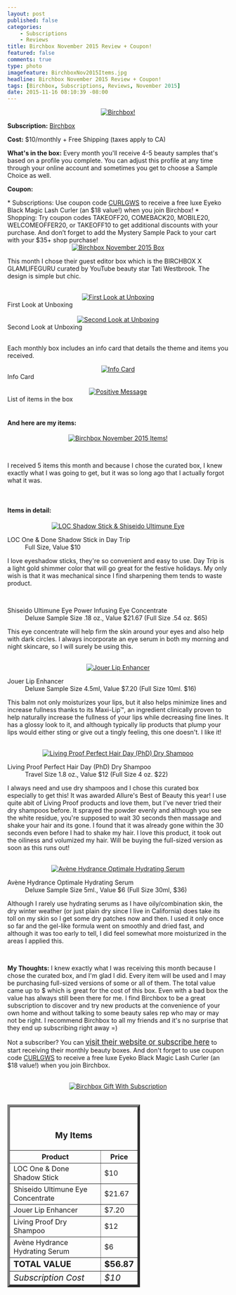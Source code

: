```yaml
---
layout: post
published: false
categories: 
    - Subscriptions
    - Reviews
title: Birchbox November 2015 Review + Coupon!
featured: false
comments: true
type: photo
imagefeature: BirchboxNov2015Items.jpg
headline: Birchbox November 2015 Review + Coupon!
tags: [Birchbox, Subscriptions, Reviews, November 2015]
date: 2015-11-16 08:10:39 -08:00
---
```


<center><a href="https://www.birchbox.com/invite/whatsupmailbox" target="_blank">
<img src="/images/BirchboxNov2015Package.jpg" border="0" style="border:none;max-width:100%;" alt="Birchbox!" />
</a></center>

<p><b>Subscription:</b> <a href="https://www.birchbox.com/invite/whatsupmailbox" target="_blank">Birchbox</a></p>
<p><b>Cost:</b> $10/monthly + Free Shipping (taxes apply to CA)</p>
<p><b>What's in the box:</b> Every month you'll receive 4-5 beauty samples that's based on a profile you complete. You can adjust this profile at any time through your online account and sometimes you get to choose a Sample Choice as well.</p>
<p><b>Coupon:</b></p>
* Subscriptions: Use coupon code <a href="https://www.birchbox.com/invite/whatsupmailbox" target="_blank">CURLGWS</a> to receive a free luxe Eyeko Black Magic Lash Curler (an $18 value!) when you join Birchbox!
* Shopping: Try coupon codes TAKEOFF20, COMEBACK20, MOBILE20, WELCOMEOFFER20, or TAKEOFF10 to get additional discounts with your purchase. And don’t forget to add the Mystery Sample Pack to your cart with your $35+ shop purchase!

<br>

<center><a href="https://www.birchbox.com/invite/whatsupmailbox" target="_blank">
<img src="/images/BirchboxNov2015Box.jpg" border="0" style="border:none;max-width:100%;" alt="Birchbox November 2015 Box" />
</a></center>

<p>This month I chose their guest editor box which is the BIRCHBOX X GLAMLIFEGURU curated by YouTube beauty star Tati Westbrook. The design is simple but chic.</p>
<br>

<center><a href="https://www.birchbox.com/invite/whatsupmailbox" target="_blank">
<img src="/images/BirchboxNov2015OpenBox.jpg" border="0" style="border:none;max-width:100%;" alt="First Look at Unboxing" />
</a></center>
<figcaption>First Look at Unboxing</figcaption>
<br>

<center><a href="https://www.birchbox.com/invite/whatsupmailbox" target="_blank">
<img src="/images/BirchboxNov2015OpenBox2.jpg" border="0" style="border:none;max-width:100%;" alt="Second Look at Unboxing" />
</a></center>
<figcaption>Second Look at Unboxing</figcaption>
<br>

<p>Each monthly box includes an info card that details the theme and items you received.</p>

<center><a href="https://www.birchbox.com/invite/whatsupmailbox" target="_blank">
<img src="/images/BirchboxNov2015Info.jpg" border="0" style="border:none;max-width:100%;" alt="Info Card" /></a></center>
<figcaption>Info Card</figcaption>
<br>

<center><a href="https://www.birchbox.com/invite/whatsupmailbox" target="_blank">
<img src="/images/BirchboxNov2015Info2.jpg" border="0" style="border:none;max-width:100%;" alt="Positive Message" /></a></center>
<figcaption>List of items in the box</figcaption>
<br>

<H4>And here are my items:</H4>

<p><center><a href="https://www.birchbox.com/invite/whatsupmailbox" target="_blank">
<img src="/images/BirchboxNov2015Items.jpg" border="0" style="border:none;max-width:100%;" alt="Birchbox November 2015 Items!" /></a></center></p>
<br>

<p>I received 5 items this month and because I chose the curated box, I knew exactly what I was going to get, but it was so long ago that I actually forgot what it was.</p>
<br>

<H4>Items in detail:</H4>

<center><a href="https://www.birchbox.com/invite/whatsupmailbox" target="_blank">
<img src="/images/BirchboxNov2015LocShadowStickShiseidoUltimuneEye.jpg" border="0" style="border:none;max-width:100%;" alt="LOC Shadow Stick & Shiseido Ultimune Eye" />
</a></center>

<DL>
<DT>LOC One & Done Shadow Stick in Day Trip</DT>
<DD>Full Size, Value $10 </DD>
</DL>

<p>I love eyeshadow sticks, they're so convenient and easy to use. Day Trip is a light gold shimmer color that will go great for the festive holidays. My only wish is that it was mechanical since I find sharpening them tends to waste product.</p>

<br>

<DL>
<DT>Shiseido Ultimune Eye Power Infusing Eye Concentrate</DT>
<DD>Deluxe Sample Size .18 oz., Value $21.67 (Full Size .54 oz. $65)</DD>
</DL>


<p>This eye concentrate will help firm the skin around your eyes and also help with dark circles. I always incorporate an eye serum in both my morning and night skincare, so I will surely be using this.</p>

<br>

<center><a href="https://www.birchbox.com/invite/whatsupmailbox" target="_blank">
<img src="/images/BirchboxNov2015JouerLipTreatment.jpg" border="0" style="border:none;max-width:100%;" alt="Jouer Lip Enhancer" />
</a></center>

<DL>
<DT>Jouer Lip Enhancer</DT>
<DD>Deluxe Sample Size 4.5ml, Value $7.20 (Full Size 10ml. $16)</DD>
</DL>

<p>This balm not only moisturizes your lips, but it also helps minimize lines and increase fullness thanks to its Maxi-Lip™, an ingredient clinically proven to help naturally increase the fullness of your lips while decreasing fine lines. It has a glossy look to it, and although typically lip products that plump your lips would either sting or give out a tingly feeling, this one doesn't. I like it!</p>

<br>

<center><a href="https://www.birchbox.com/invite/whatsupmailbox" target="_blank">
<img src="/images/BirchboxNov2015LivingProofDryShampoo.jpg" border="0" style="border:none;max-width:100%;" alt="Living Proof Perfect Hair Day (PhD) Dry Shampoo" />
</a></center>

<DL>
<DT>Living Proof Perfect Hair Day (PhD) Dry Shampoo</DT>
<DD>Travel Size 1.8 oz., Value $12 (Full Size 4 oz. $22)</DD>
</DL>

<p>I always need and use dry shampoos and I chose this curated box especially to get this! It was awarded Allure's Best of Beauty this year! I use quite abit of Living Proof products and love them, but I've never tried their dry shampoos before. It sprayed the powder evenly and although you see the white residue, you're supposed to wait 30 seconds then massage and shake your hair and its gone. I found that it was already gone within the 30 seconds even before I had to shake my hair. I love this product, it took out the oiliness and volumized my hair. Will be buying the full-sized version as soon as this runs out!</p>

<br>

<center><a href="https://www.birchbox.com/invite/whatsupmailbox" target="_blank">
<img src="/images/BirchboxNov2015AveneHydranceSerum.jpg" border="0" style="border:none;max-width:100%;" alt="Avène Hydrance Optimale Hydrating Serum" />
</a></center>

<DL>
<DT>Avène Hydrance Optimale Hydrating Serum</DT>
<DD>Deluxe Sample Size 5ml., Value $6 (Full Size 30ml, $36)</DD>
</DL>

<p>Although I rarely use hydrating serums as I have oily/combination skin, the dry winter weather (or just plain dry since I live in California) does take its toll on my skin so I get some dry patches now and then. I used it only once so far and the gel-like formula went on smoothly and dried fast, and although it was too early to tell, I did feel somewhat more moisturized in the areas I applied this.</p>

<br>

<p><i class="icon-exclamation-sign"></i><b> My Thoughts:</b> I knew exactly what I was receiving this month because I chose the curated box, and I'm glad I did. Every item will be used and I may be purchasing full-sized versions of some or all of them. The total value came up to $ which is great for the cost of this box. Even with a bad box the value has always still been there for me. I find Birchbox to be a great subscription to discover and try new products at the convenience of your own home and without talking to some beauty sales rep who may or may not be right. I recommend Birchbox to all my friends and it's no surprise that they end up subscribing right away =)</p>

<p>Not a subscriber? You can <a href="https://www.birchbox.com/invite/whatsupmailbox"><big>visit their website or subscribe here</big></a> to start receiving their monthly beauty boxes. And don't forget to use coupon code <a href="https://www.birchbox.com/invite/whatsupmailbox" target="_blank">CURLGWS</a> to receive a free luxe Eyeko Black Magic Lash Curler (an $18 value!) when you join Birchbox.</p>

<br>

<center><a href="https://www.birchbox.com/invite/whatsupmailbox" target="_blank">
<img src="/images/BirchboxNov2015GWS.jpg" border="0" style="border:none;max-width:100%;" alt="Birchbox Gift With Subscription" />
</a></center>

<br>

<TABLE  BORDER="5" style="width:60%">
   <TR>
      <TH COLSPAN="2">
         <H3><BR><center>My Items</center></H3>
      </TH>
   </TR>
      <TH>Product</TH>
      <TH>Price</TH>
  <TR>
      <TD>LOC One & Done Shadow Stick</TD>
      <TD>$10</TD>
   </TR>
   <TR>
      <TD>Shiseido Ultimune Eye Concentrate</TD>
      <TD>$21.67</TD>
   </TR>
    <TR>
      <TD>Jouer Lip Enhancer</TD>
      <TD>$7.20</TD>
   </TR>
    <TR>
      <TD>Living Proof Dry Shampoo</TD>
      <TD>$12</TD>
   </TR>
    <TR>
      <TD>Avène Hydrance Hydrating Serum</TD>
      <TD>$6</TD>
   </TR>
   <TR>
      <TD><b><big>TOTAL VALUE</big></b></TD>
      <TD><b><big>$56.87</big></b></TD>
   </TR>
   <TR>
      <TD><i><big>Subscription Cost</big></i></TD>
      <TD><i><big>$10</big></i></TD>
   </TR>
</TABLE>
